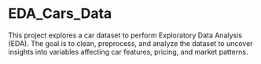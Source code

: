 # EDA_Cars_Data
This project explores a car dataset to perform Exploratory Data Analysis (EDA). The goal is to clean, preprocess, and analyze the dataset to uncover insights into variables affecting car features, pricing, and market patterns. 
